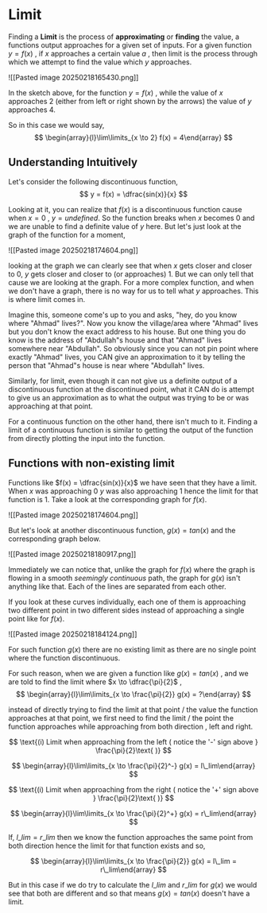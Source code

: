 # Limit

Finding a **Limit** is the process of **approximating** or **finding** the value, a functions output approaches for a given set of inputs. For a given function $y = f(x)$ , if $x$ approaches a certain value $a$ , then limit is the process through which we attempt to find the value which $y$ approaches.

![[Pasted image 20250218165430.png]]

In the sketch above, for the function $y = f(x)$ , while the value of $x$ approaches 2 (either from left or right shown by the arrows) the value of $y$ approaches 4. 

So in this case we would say,
$$
\begin{array}{l}\lim\limits_{x \to 2} f(x) = 4\end{array}
$$


## Understanding Intuitively

Let's consider the following discontinuous function,
$$
y = f(x) = \dfrac{sin(x)}{x}
$$

Looking at it, you can realize that $f(x)$ is a discontinuous function cause when $x = 0$ , $y = undefined$. So the function breaks when $x$ becomes 0 and we are unable to find a definite value of $y$ here. But let's just look at the graph of the function for a moment,

![[Pasted image 20250218174604.png]]

looking at the graph we can clearly see that when $x$ gets closer and closer to 0, $y$ gets closer and closer  to (or approaches) 1. But we can only tell that cause we are looking at the graph. For a more complex function, and when we don't have a graph, there is no way for us to tell what $y$ approaches. This is where limit comes in.

Imagine this, someone come's up to you and asks, "hey, do you know where "Ahmad" lives?". Now you know the village/area where "Ahmad" lives but you don't know the exact address to his house. But one thing you do know is the address of "Abdullah"s house and that "Ahmad" lives somewhere near "Abdullah". So obviously since you can not pin point where exactly "Ahmad" lives, you CAN give an approximation to it by telling the person that "Ahmad"s house is near where "Abdullah" lives.

Similarly, for limit, even though it can not give us a definite output of a discontinuous function at the discontinued point, what it CAN do is attempt to give us an approximation as to what the output was trying to be or was approaching at that point.

For a continuous function on the other hand, there isn't much to it. Finding a limit of a continuous function is similar to getting the output of the function from directly plotting the input into the function.


## Functions with non-existing limit

Functions like $f(x) = \dfrac{sin(x)}{x}$ we have seen that they have a limit. When $x$ was approaching 0 $y$ was also approaching 1 hence the limit for that function is 1. Take a look at the corresponding graph for $f(x)$.

![[Pasted image 20250218174604.png]]

But let's look at another discontinuous function, $g(x) = tan(x)$ and the corresponding graph below.

![[Pasted image 20250218180917.png]]

Immediately we can notice that, unlike the graph for $f(x)$ where the graph is flowing in a smooth _seemingly continuous_ path, the graph for $g(x)$ isn't anything like that. Each of the lines are separated from each other.

If you look at these curves individually, each one of them is approaching two different point in two different sides instead of approaching a single point like for $f(x)$.

![[Pasted image 20250218184124.png]]

For such function $g(x)$ there are no existing limit as there are no single point where the function discontinuous.

For such reason, when we are given a function like $g(x) = tan(x)$ , and we are told to find the limit where  $x \to \dfrac{\pi}{2}$  ,
$$
\begin{array}{l}\lim\limits_{x \to \frac{\pi}{2}} g(x) = ?\end{array}
$$

instead of directly trying to find the limit at that point / the value the function approaches at that point, we first need to find the limit / the point the function approaches while approaching from both direction , left and right.

$$
\text{(i) Limit when approaching from the left ( notice the '-' sign above } \frac{\pi}{2}\text{ )}
$$

$$
\begin{array}{l}\lim\limits_{x \to \frac{\pi}{2}^-} g(x) = l\_lim\end{array}
$$

$$
\text{(i) Limit when approaching from the right ( notice the '+' sign above } \frac{\pi}{2}\text{ )}
$$

$$
\begin{array}{l}\lim\limits_{x \to \frac{\pi}{2}^+} g(x) = r\_lim\end{array}
$$

If,  $l\_lim = r\_lim$  then we know the function approaches the same point from both direction hence the limit for that function exists and so,

$$
\begin{array}{l}\lim\limits_{x \to \frac{\pi}{2}} g(x) = l\_lim = r\_lim\end{array}
$$

But in this case if we do try to calculate the $l\_lim$  and $r\_lim$  for $g(x)$ we would see that both are different and so that means $g(x) = tan(x)$ doesn't have a limit.
